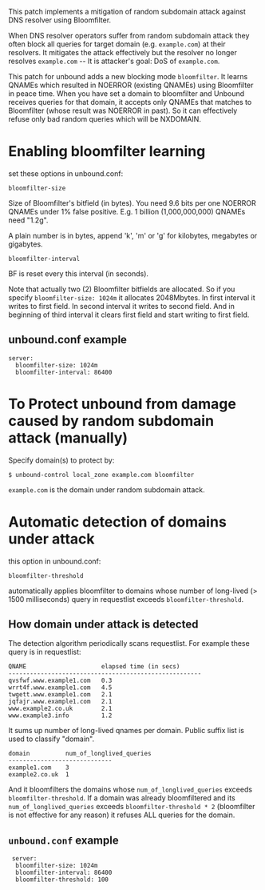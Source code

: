   This patch implements a mitigation of random subdomain attack against DNS resolver using Bloomfilter.

  When DNS resolver operators suffer from random subdomain attack they often block all queries for target domain (e.g. `example.com`) at their resolvers. It mitigates the attack effectively but the resolver no longer resolves `example.com` -- It is attacker's goal: DoS of `example.com`.

  This patch for unbound adds a new blocking mode `bloomfilter`. It learns QNAMEs which resulted in NOERROR (existing QNAMEs) using Bloomfilter in peace time. When you have set a domain to bloomfilter and Unbound receives queries for that domain, it accepts only QNAMEs that matches to Bloomfilter (whose result was NOERROR in past). So it can effectively refuse only bad random queries which will be NXDOMAIN.

# Enabling bloomfilter learning

  set these options in unbound.conf:

`bloomfilter-size`

  Size of Bloomfilter's bitfield (in bytes). You need 9.6 bits per one NOERROR QNAMEs under 1% false positive.
  E.g. 1 billion (1,000,000,000) QNAMEs need "1.2g".

  A plain number is in bytes, append 'k', 'm'  or  'g' for  kilobytes,  megabytes  or  gigabytes.

`bloomfilter-interval`

  BF is reset every this interval (in seconds).
  
Note that actually two (2) Bloomfilter bitfields are allocated. So if you specify `bloomfilter-size: 1024m` it allocates 2048Mbytes. In first interval it writes to first field. In second interval it writes to second field. And in beginning of third interval it clears first field and start writing to first field. 

## unbound.conf example
    server:
      bloomfilter-size: 1024m
      bloomfilter-interval: 86400


# To Protect unbound from damage caused by random subdomain attack (manually)

Specify domain(s) to protect by:

    $ unbound-control local_zone example.com bloomfilter
  
`example.com` is the domain under random subdomain attack.
  
# Automatic detection of domains under attack

this option in unbound.conf:

    bloomfilter-threshold

automatically applies bloomfilter to domains whose number of long-lived (> 1500 milliseconds) query in requestlist exceeds `bloomfilter-threshold`.

## How domain under attack is detected

The detection algorithm periodically scans requestlist. For example these query is in requestlist:

    QNAME                     elapsed time (in secs)
    ------------------------------------------------------
    qvsfwf.www.example1.com   0.3
    wrrt4f.www.example1.com   4.5
    twgett.www.example1.com   2.1
    jqfajr.www.example1.com   2.1
    www.example2.co.uk        2.1
    www.example3.info         1.2

It sums up number of long-lived qnames per domain. Public suffix list is used to classify "domain".

    domain          num_of_longlived_queries
    -----------------------------
    example1.com    3
    example2.co.uk  1

And it bloomfilters the domains whose `num_of_longlived_queries` exceeds `bloomfilter-threshold`. If a domain was already bloomfiltered and its `num_of_longlived_queries` exceeds `bloomfilter-threshold * 2` (bloomfilter is not effective for any reason) it refuses ALL queries for the domain.

## `unbound.conf` example
     server:
      bloomfilter-size: 1024m
      bloomfilter-interval: 86400
      bloomfilter-threshold: 100
